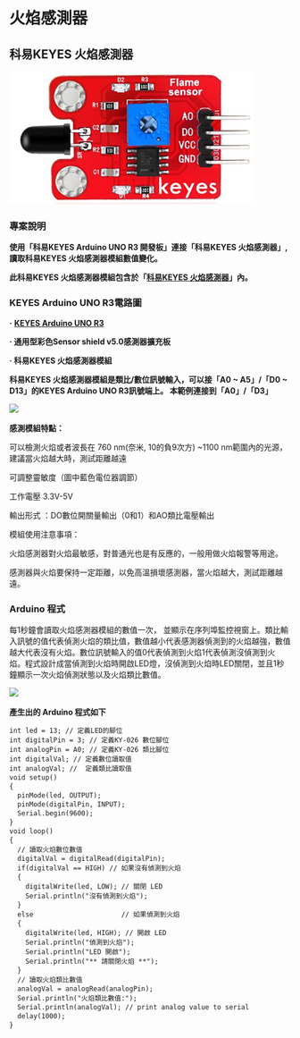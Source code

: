 # 火焰感測器

## **科易KEYES 火焰感測器**

![](../.gitbook/assets/huo-yan-gan-ce-qi-1.JPG)

### **專案說明**

**使用「科易KEYES Arduino UNO R3 開發板」連接「科易KEYES 火焰感測器」,讀取科易KEYES 火焰感測器模組數值變化。**

**此科易KEYES 火焰感測器模組包含於「**[**科易KEYES 火焰感測器**](https://www.robotkingdom.com.tw/product/keyes-flamesensor/)**」內。**

### **KEYES Arduino UNO R3電路圖**

**·**  [**KEYES Arduino UNO R3**](https://www.robotkingdom.com.tw/product/keyes-uno-r3/)

**·  通用型彩色Sensor shield v5.0感測器擴充板**

**·  科易KEYES 火焰感測器模組**

**科易KEYES 火焰感測器模組是類比/數位訊號輸入，可以接「A0 ~ A5」/「D0 ~ D13」的KEYES Arduino UNO R3訊號端上。 本範例連接到「A0」/「D3」**

![](https://lh6.googleusercontent.com/fsJwDeYC59R6pTS8RTojFfCNwMgwVZsOPLjKdI6SfHAS6wPNWRUqVDHDhmfGy9rjO0thIfCPMBhf2dduc82d_HNGTSlTgnMEssZhYIXtgfnwld7KgW8u6gnizNm0BwCK1ax8wn1v)

**感測模組特點：**

可以檢測火焰或者波長在 760 nm\(奈米, 10的負9次方\) ~1100 nm範圍內的光源，建議當火焰越大時，測試距離越遠

可調整靈敏度（圖中藍色電位器調節）

工作電壓 3.3V-5V

輸出形式 ：DO數位開關量輸出（0和1）和AO類比電壓輸出

模組使用注意事項：

火焰感測器對火焰最敏感，對普通光也是有反應的，一般用做火焰報警等用途。

感測器與火焰要保持一定距離，以免高溫損壞感測器，當火焰越大，測試距離越遠。

### **Arduino 程式**

每1秒鐘會讀取火焰感測器模組的數值一次， 並顯示在序列埠監控視窗上。類比輸入訊號的值代表偵測火焰的類比值，數值越小代表感測器偵測到的火焰越強，數值越大代表沒有火焰。數位訊號輸入的值0代表偵測到火焰1代表偵測沒偵測到火焰。程式設計成當偵測到火焰時開啟LED燈，沒偵測到火焰時LED關閉，並且1秒鐘顯示一次火焰偵測狀態以及火焰類比數值。

![](https://lh3.googleusercontent.com/vP5RTmuYsOpYNP_ngicuryn1wDefbzWFQjhbHjJ2_9HBeHfBvf7yL47omSS43x9EqKX2RhSnsx5MBD8O4u8YsKMO5OJ6LYtkLgfq_jYitDNtPdocMDiD6M8N4xM20FhIdss3qYY5)

**產生出的 Arduino 程式如下**

```text
int led = 13; // 定義LED的腳位
int digitalPin = 3; // 定義KY-026 數位腳位
int analogPin = A0; // 定義KY-026 類比腳位
int digitalVal; // 定義數位讀取值
int analogVal; //  定義類比讀取值
void setup()
{
  pinMode(led, OUTPUT);
  pinMode(digitalPin, INPUT);
  Serial.begin(9600);
}
void loop()
{
  // 讀取火焰數位數值
  digitalVal = digitalRead(digitalPin); 
  if(digitalVal == HIGH) // 如果沒有偵測到火焰
  {
    digitalWrite(led, LOW); // 關閉 LED
    Serial.println("沒有偵測到火焰");
  }
  else                      // 如果偵測到火焰
  {
    digitalWrite(led, HIGH); // 開啟 LED
    Serial.println("偵測到火焰");
    Serial.println("LED 開啟");
    Serial.println("** 請關閉火焰 **");
  }
  // 讀取火焰類比數值
  analogVal = analogRead(analogPin); 
  Serial.println("火焰類比數值:");
  Serial.println(analogVal); // print analog value to serial
  delay(1000);
}
```

